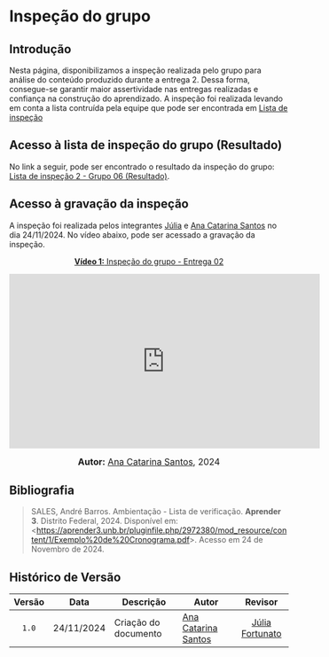 # Inspeção do grupo

## Introdução

Nesta página, disponibilizamos a inspeção realizada pelo grupo para análise do conteúdo produzido durante a entrega 2. Dessa forma, consegue-se garantir maior assertividade nas entregas realizadas e confiança na construção do aprendizado. A inspeção foi realizada levando em conta a lista contruída pela equipe que pode ser encontrada em [Lista de inspeção](inspecao.md)

## Acesso à lista de inspeção do grupo (Resultado)

No link a seguir, pode ser encontrado o resultado da inspeção do grupo: [Lista de inspeção 2 - Grupo 06 (Resultado)](Entrega2Grupo.pdf).

## Acesso à gravação da inspeção

A inspeção foi realizada pelos integrantes [Júlia](https://github.com/julia-fortunato) e [Ana Catarina Santos](https://github.com/an4catarina) no dia 24/11/2024. No vídeo abaixo, pode ser acessado a gravação da inspeção.

<div align="center">

<p style="text-align: center"><a href="https://youtu.be/wzkiQqC31dY" target="blanket"><b>Vídeo 1:</b> Inspeção do grupo - Entrega 02</a></p>

<iframe width="560" height="315" src="https://www.youtube.com/embed/pcNPZT7hOLA?si=f6POqohd4_ecTSFs" title="YouTube video player" frameborder="0" allow="accelerometer; autoplay; clipboard-write; encrypted-media; gyroscope; picture-in-picture; web-share" referrerpolicy="strict-origin-when-cross-origin" allowfullscreen></iframe>

<font size="3"><p style="text-align: center"><b>Autor:</b> <a href="https://github.com/an4catarina">Ana Catarina Santos</a>, 2024</p></font>

</div >

## Bibliografia

> SALES, André Barros. Ambientação - Lista de verificação. **Aprender 3**. Distrito Federal, 2024. Disponível em: <<https://aprender3.unb.br/pluginfile.php/2972380/mod_resource/content/1/Exemplo%20de%20Cronograma.pdf>>. Acesso em 24 de Novembro de 2024.

## Histórico de Versão

| Versão | Data       | Descrição            | Autor                                                 |                   Revisor                   |
| :----: | ---------- | -------------------- | ----------------------------------------------------- | :-----------------------------------------: |
| `1.0`  | 24/11/2024 | Criação do documento | [Ana Catarina Santos](https://github.com/an4catarina) | [Júlia Fortunato](https://github.com/julia-fortunato) |
